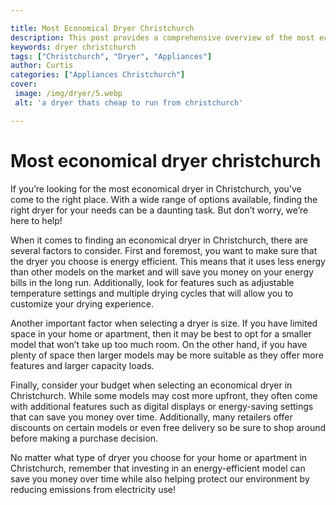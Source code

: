 ```yaml
---

title: Most Economical Dryer Christchurch
description: This post provides a comprehensive overview of the most economical dryers available in Christchurch, so if you're looking for a great deal on a dryer, be sure to read on!
keywords: dryer christchurch
tags: ["Christchurch", "Dryer", "Appliances"]
author: Curtis
categories: ["Appliances Christchurch"]
cover: 
 image: /img/dryer/5.webp
 alt: 'a dryer thats cheap to run from christchurch'

---
```


# Most economical dryer christchurch

If you’re looking for the most economical dryer in Christchurch, you’ve come to the right place. With a wide range of options available, finding the right dryer for your needs can be a daunting task. But don’t worry, we’re here to help!

When it comes to finding an economical dryer in Christchurch, there are several factors to consider. First and foremost, you want to make sure that the dryer you choose is energy efficient. This means that it uses less energy than other models on the market and will save you money on your energy bills in the long run. Additionally, look for features such as adjustable temperature settings and multiple drying cycles that will allow you to customize your drying experience.

Another important factor when selecting a dryer is size. If you have limited space in your home or apartment, then it may be best to opt for a smaller model that won’t take up too much room. On the other hand, if you have plenty of space then larger models may be more suitable as they offer more features and larger capacity loads.

Finally, consider your budget when selecting an economical dryer in Christchurch. While some models may cost more upfront, they often come with additional features such as digital displays or energy-saving settings that can save you money over time. Additionally, many retailers offer discounts on certain models or even free delivery so be sure to shop around before making a purchase decision.

No matter what type of dryer you choose for your home or apartment in Christchurch, remember that investing in an energy-efficient model can save you money over time while also helping protect our environment by reducing emissions from electricity use!